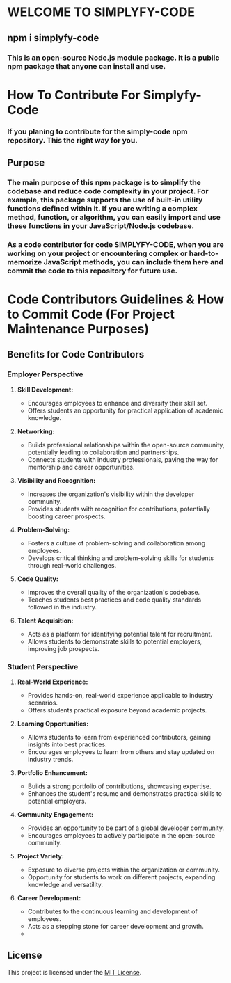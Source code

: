 # WELCOME TO SIMPLYFY-CODE
## npm i simplyfy-code
### This is an open-source Node.js module package. It is a public npm package that anyone can install and use.

# How To Contribute For Simplyfy-Code
### If you planing to contribute for the simply-code npm repository. This the right way for you.

## Purpose
### The main purpose of this npm package is to simplify the codebase and reduce code complexity in your project. For example, this package supports the use of built-in utility functions defined within it. If you are writing a complex method, function, or algorithm, you can easily import and use these functions in your JavaScript/Node.js codebase.

### As a code contributor for code SIMPLYFY-CODE, when you are working on your project or encountering complex or hard-to-memorize JavaScript methods, you can include them here and commit the code to this repository for future use.

# Code Contributors Guidelines & How to Commit Code (For Project Maintenance Purposes)

## Benefits for Code Contributors

### Employer Perspective

1. **Skill Development:**
   - Encourages employees to enhance and diversify their skill set.
   - Offers students an opportunity for practical application of academic knowledge.

2. **Networking:**
   - Builds professional relationships within the open-source community, potentially leading to collaboration and partnerships.
   - Connects students with industry professionals, paving the way for mentorship and career opportunities.

3. **Visibility and Recognition:**
   - Increases the organization's visibility within the developer community.
   - Provides students with recognition for contributions, potentially boosting career prospects.

4. **Problem-Solving:**
   - Fosters a culture of problem-solving and collaboration among employees.
   - Develops critical thinking and problem-solving skills for students through real-world challenges.

5. **Code Quality:**
   - Improves the overall quality of the organization's codebase.
   - Teaches students best practices and code quality standards followed in the industry.

6. **Talent Acquisition:**
   - Acts as a platform for identifying potential talent for recruitment.
   - Allows students to demonstrate skills to potential employers, improving job prospects.

### Student Perspective

1. **Real-World Experience:**
   - Provides hands-on, real-world experience applicable to industry scenarios.
   - Offers students practical exposure beyond academic projects.

2. **Learning Opportunities:**
   - Allows students to learn from experienced contributors, gaining insights into best practices.
   - Encourages employees to learn from others and stay updated on industry trends.

3. **Portfolio Enhancement:**
   - Builds a strong portfolio of contributions, showcasing expertise.
   - Enhances the student's resume and demonstrates practical skills to potential employers.

4. **Community Engagement:**
   - Provides an opportunity to be part of a global developer community.
   - Encourages employees to actively participate in the open-source community.

5. **Project Variety:**
   - Exposure to diverse projects within the organization or community.
   - Opportunity for students to work on different projects, expanding knowledge and versatility.

6. **Career Development:**
   - Contributes to the continuous learning and development of employees.
   - Acts as a stepping stone for career development and growth.
   - 
## License

This project is licensed under the [MIT License](LICENSE).
